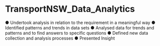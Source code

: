 # TransportNSW_Data_Analytics
● Undertook analysis in relation to the requirement in a meaningful way
● Identified patterns and trends in data sets
● Analysed data for trends and patterns and to find answers to specific questions
● Defined new data collection and analysis processes
● Presented Insight
